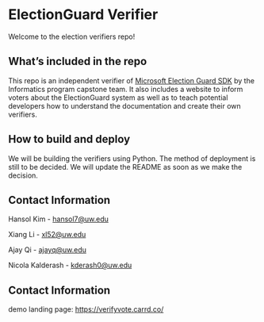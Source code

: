 # ElectionGuard Verifier
Welcome to the election verifiers repo!

## What’s included in the repo
This repo is an independent verifier of [Microsoft Election Guard SDK](https://github.com/microsoft/electionguard) by the Informatics program capstone team. 
It also includes a website to inform voters about the ElectionGuard system as well as to teach potential developers how to understand the documentation and create their own verifiers.


## How to build and deploy
We will be building the verifiers using Python. The method of deployment is still to be decided. We will update the README as soon as we make the decision. 

## Contact Information

Hansol Kim - hansol7@uw.edu 

Xiang Li - xl52@uw.edu

Ajay Qi - ajayq@uw.edu 

Nicola Kalderash - kderash0@uw.edu

## Contact Information

demo landing page: https://verifyvote.carrd.co/

